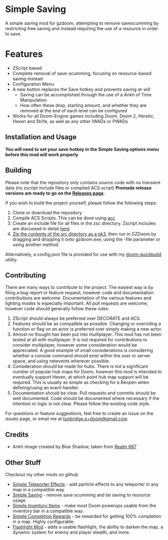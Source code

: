 # Simple Saving

A simple saving mod for gzdoom, attempting to remove savescumming by restricting free saving and instead requiring the use of a resource in order to save.

# Features

* ZScript based
* Complete removal of save-scumming, focusing on resource-based saving instead
* Configuration Menu
* A new button replaces the Save hotkey and prevents saving at-will
    * Saving can be accomplished through the use of a Ankh of Time Manipulation
    * How often these drop, starting amount, and whether they are removed at the end of each level can be configured
* Works for all Doom-Engine games including Doom, Doom 2, Heretic, Hexen and Strife, as well as any other IWADs or PWADs

## Installation and Usage ##

**You will need to set your save hotkey in the Simple Saving options menu before this mod will work properly**

## Building ##

Please note that the repository only contains source code with no transient data (no zscript include files or compiled ACS script)
**Premade release versions are ready to go on the [Releases page](https://github.com/tunbridgep/doom-simplesaving/releases).**

If you wish to build the project yourself, please follow the following steps:

1. Clone or download the repository
2. Compile ACS Scripts. This can be done using [acc](https://zdoom.org/wiki/ACC)
3. Create an include file for all files in the zsc directory. Zscript includes are discussed in detail [here](https://zdoom.org/wiki/ZScript)
4. [Zip the contents of the src directory as a pk3](https://zdoom.org/wiki/Using_ZIPs_as_WAD_replacement), then run in GZDoom by dragging and dropping it onto gzdoom.exe, using the -file parameter or using another method.

Alternatively, a config.json file is provided for use with my [doom-quickbuild](https://github.com/tunbridgep/doom_quickbuild) utility.

## Contributing ##

There are many ways to contribute to the project. The easiest way is by filing a bug report or feature request, however code and documentation contributions are welcome. Documentation of the various features and lighting modes is especially important. All pull requests are welcome, however code should generally follow these rules:

1. ZScript should always be preferred over DECORATE and ACS.
2. Features should be as compatible as possible. Changing or overriding a function or flag on an actor is preferred over simply making a new actor.
3. Almost no thought has been put into multiplayer. This mod has not been tested at all with multiplayer. It is not required for contributions to consider multiplayer, however some consideration would be appreciated. A good example of small considerations is considering whether a console command should exist within the user or server space, and using netevents wherever possible.
4. Consideration should be made for hubs. There is not a significant number of popular hub maps for Doom, however this mod is intended to eventually support Hexen, at which point hub map support will be required. This is usually as simple as checking for e.Reopen when defining/using an event handler.
5. Documentation should be clear. Pull requests and commits should be well documented. Code should be documented where necessary if the intention or logic is not clear. Please follow the existing code style.

For questions or feature suggestions, feel free to create an issue on the issues page, or email me at tunbridge.p+doom@gmail.com

## Credits ##

* Ankh image created by Blue Shadow, taken from [Realm 667](http://realm667.com)

## Other Stuff ##

Checkout my other mods on github

* [Simple Teleporter Effects](https://github.com/tunbridgep/doom-simpleteleportereffects) - add particle effects to any teleporter in any map in a compatible way
* [Simple Saving](https://github.com/tunbridgep/doom-simplesaving) - remove save scumming and tie saving to resource usage.
* [Simple Inventory Items](https://github.com/tunbridgep/doom-inventoryitems) - make most Doom powerups usable from the inventory bar in a compatible way.
* [Simple Completion Rewards](https://github.com/tunbridgep/doom-simplecompletionrewards) - be rewarded for getting 100% completion in a map. Highly configurable.
* [Flashlight Mod](https://github.com/tunbridgep/doom-flashlight) - adds a usable flashlight, the ability to darken the map, a dynamic system for enemy and player stealth, and more.
